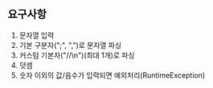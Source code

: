 ## 요구사항
1. 문자열 입력
2. 기본 구분자(";", ",")로 문자열 파싱
3. 커스텀 기본자("//\n")(최대 1개)로 파싱
4. 덧셈
5. 숫자 이외의 값/음수가 입력되면 예외처리(RuntimeException)